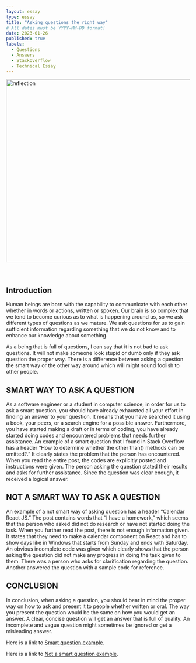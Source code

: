 ```yaml
---
layout: essay
type: essay
title: "Asking questions the right way"
# All dates must be YYYY-MM-DD format!
date: 2023-01-26
published: true
labels:
  - Questions
  - Answers
  - StackOverflow
  - Technical Essay
---
```


<img src="https://ww2.kqed.org/app/uploads/sites/23/2012/10/134031979.jpg" alt="reflection" width="1000" height="500">
<br>

<br>
<br>

## Introduction

Human beings are born with the capability to communicate with each other whether in words or actions, written or spoken. Our brain is so complex that we tend to become curious as to what is happening around us, so we ask different types of questions as we mature. We ask questions for us to gain sufficient information regarding something that we do not know and to enhance our knowledge about something. 

As a being that is full of questions, I can say that it is not bad to ask questions. It will not make someone look stupid or dumb only if they ask question the proper way. There is a difference between asking a question the smart way or the other way around which will might sound foolish to other people. 

## SMART WAY TO ASK A QUESTION

As a software engineer or a student in computer science, in order for us to ask a smart question, you should have already exhausted all your effort in finding an answer to your question. It means that you have searched it using a book, your peers, or a search engine for a possible answer. Furthermore, you have started making a draft or in terms of coding, you have already started doing codes and encountered problems that needs further assistance. An example of a smart question that I found in Stack Overflow has a header “How to determine whether the other than() methods can be omitted?.” It clearly states the problem that the person has encountered. When you read the entire post, the codes are explicitly posted and instructions were given. The person asking the question stated their results and asks for further assistance. Since the question was clear enough, it received a logical answer.

## NOT A SMART WAY TO ASK A QUESTION

An example of a not smart way of asking question has a header “Calendar React JS.” The post contains words that “I have a homework,” which seems that the person who asked did not do research or have not started doing the task. When you further read the post, there is not enough information given. It states that they need to make a calendar component on React and has to show days like in Windows that starts from Sunday and ends with Saturday. An obvious incomplete code was given which clearly shows that the person asking the question did not make any progress in doing the task given to them. There was a person who asks for clarification regarding the question. Another answered the question with a sample code for reference. 

## CONCLUSION

In conclusion, when asking a question,  you should bear in mind the proper way on how to ask and present it to people whether written or oral. The way you present the question would be the same on how you would get an answer. A clear, concise question will get an answer that is full of quality. An incomplete and vague question might sometimes be ignored or get a misleading answer.

Here is a link to [Smart question example](https://stackoverflow.com/questions/75254477/how-to-determine-whether-the-other-then-methods-can-be-omitted).

Here is a link to [Not a smart question example](https://stackoverflow.com/questions/75254473/calendar-react-js).
